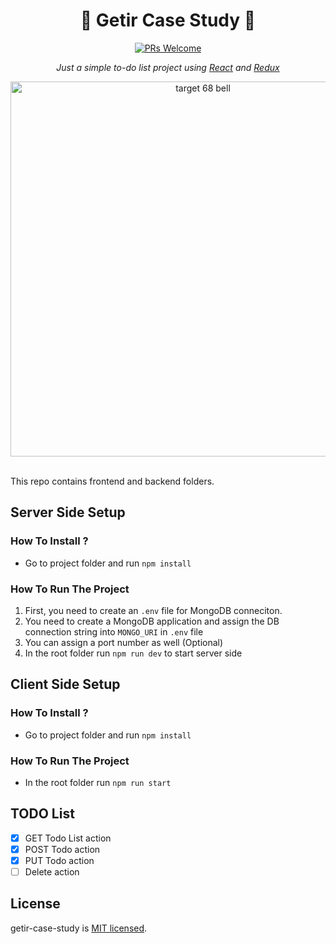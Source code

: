 <div align="center">

# 📝 Getir Case Study 📝
[![PRs Welcome](https://img.shields.io/badge/PRs-welcome-brightgreen.svg?style=flat-square)](http://makeapullrequest.com)

<i>Just a simple to-do list project using [React](https://tr.reactjs.org/) and [Redux](https://redux.js.org/) </i>

<img src="https://user-images.githubusercontent.com/17435062/107618062-0025bc80-6c62-11eb-8707-375d6908b512.png" alt="target 68 bell" width="600"/>

</div>
<br>

This repo contains frontend and backend folders.

## Server Side Setup

### How To Install ? 

- Go to project folder and run ```npm install``` 

### How To Run The Project

1.  First, you need to create an ```.env``` file for MongoDB conneciton.
2.  You need to create a MongoDB application and assign the DB connection string into ```MONGO_URI``` in ```.env``` file
3.  You can assign a port number as well (Optional)
4.  In the root folder run ```npm run dev``` to start server side

## Client Side Setup

### How To Install ? 

- Go to project folder and run ```npm install``` 

### How To Run The Project

- In the root folder run ```npm run start```

## TODO List

- [x] GET Todo List action
- [x] POST Todo action
- [x] PUT Todo action
- [ ] Delete action

## License

getir-case-study is [MIT licensed](./LICENSE).
